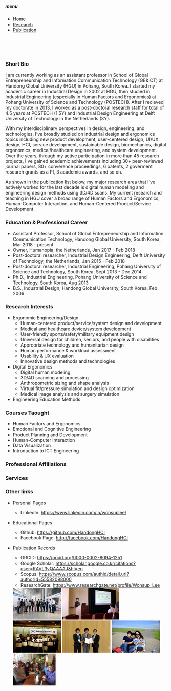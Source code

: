 ##### menu
- [Home](README.md)
- [Research](research.md)
- [Publication](publication.md)

<br><br><br>
### Short Bio
I am currently working as an assistant professor in School of Global Entrepreneurship and Information Communication Technology (GE&ICT) at Handong Global University (HGU) in Pohang, South Korea. I started my academic career in Industiral Design in 2002 at HGU, then studied in Industrial Engineering (especially in Human Factors and Ergonomics) at Pohang University of Science and Technology (POSTECH). After I recieved my doctorate in 2013, I worked as a post-doctoral research staff for total of 4.5 years at POSTECH (1.5Y) and Industrial Design Engineering at Delft University of Technology in the Netherlands (3Y).

With my interdisciplinary perspectives in design, engineering, and technologies, I’ve broadly studied on industrial design and ergonomics topics including new product development, user-centered design, UI/UX design, HCI, service development, sustainable design, biomechanics, digital ergonomics, medical/healthcare engineering, and system development. Over the years, through my active participation in more than 45 research projects, I've gained academic achievements including 30+ peer-reviewed journal papers, 80+ converence proceedings, 6 patents, 2 goverment research grants as a PI, 3 academic awards, and so on.

As shown in the publication list below, my major research area that I've actively worked for the last decade is digital human modeling and engineering design methods using 3D/4D scans. My current research and teaching in HGU cover a broad range of Human Factors and Ergonomics, Human-Computer Interaction, and Human-Centered Product/Service Development.

### Education & Professional Career
- Assistant Professor, School of Global Entrepreneurship and Information Communication Technology, Handong Global University, South Korea, Mar 2018 - present
- Owner, Humanopia, the Netherlands, Jan 2017 - Feb 2018
- Post-doctoral researcher, Industrial Design Engineering, Delft University of Technology, the Netherlands, Jan 2015 - Feb 2018
- Post-doctoral researcher, Industrial Engineering, Pohang University of Science and Technology, South Korea, Sept 2013 - Dec 2014
- Ph.D., Industrial Engineering, Pohang University of Science and Technology, South Korea, Aug 2013
- B.S., Industrial Design, Handong Global University, South Korea, Feb 2006

### Research Interests
- Ergonomic Engineering/Design
  - Human-centered product/service/system design and development
  - Medical and healthcare device/system development
  - User-friendly sports/safety/military equipment design
  - Universal design for children, seniors, and people with disabilities
  - Appropriate technology and humanitarian design
  - Human performance & workload assessment
  - Usability & UX evaluation
  - Innovative design methods and technologies
- Digital Ergonomics
  - Digital human modeling
  - 3D/4D scanning and processing
  - Anthropometric sizing and shape analysis
  - Virtual fit/pressure simulation and design optimization
  - Medical image analysis and surgery simulation
- Engineering Education Methods

### Courses Taought
- Human Factors and Ergonomics
- Emotional and Cognitive Engineering
- Product Planning and Development
- Human-Computer Interaction
- Data Visualization
- Introduction to ICT Engineering

### Professional Affiliations

### Services

### Other links
- Personal Pages
  - LinkedIn: https://www.linkedin.com/in/wonsuplee/
- Educational Pages
  - Github: https://github.com/HandongHCI
  - Facebook Page: http://facebook.com/HandongHCI
- Publication Records
  - ORCID: https://orcid.org/0000-0002-8094-1251
  - Google Scholar: https://scholar.google.co.kr/citations?user=KAVL3vQAAAAJ&hl=en
  - Scopus: https://www.scopus.com/authid/detail.uri?authorId=55582098000
  - ResearchGate: https://www.researchgate.net/profile/Wonsup_Lee

  <img src="img/intro01.jpg" height="100">
  <img src="img/intro02.jpg" height="100">
  <img src="img/intro03.jpg" height="100">
  <img src="img/intro04.jpg" height="100">
  <img src="img/intro05.jpg" height="100">
  <img src="img/intro06.jpg" height="100">